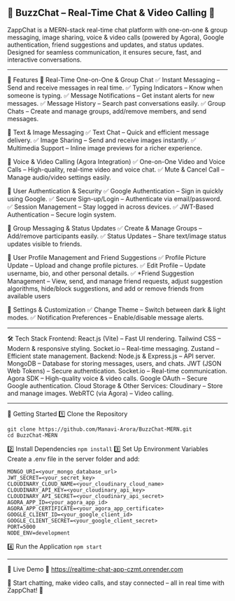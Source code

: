 💬 BuzzChat – Real-Time Chat & Video Calling 🚀
--------------------------------------------------------------

ZappChat is a MERN-stack real-time chat platform with one-on-one & group messaging, image sharing, voice & video calls (powered by Agora), Google authentication, friend suggestions and updates, and status updates. Designed for seamless communication, it ensures secure, fast, and interactive conversations.

--------------------------------------------------------------

🌟 Features
🔹 Real-Time One-on-One & Group Chat
✅ Instant Messaging – Send and receive messages in real time.
✅ Typing Indicators – Know when someone is typing.
✅ Message Notifications – Get instant alerts for new messages.
✅ Message History – Search past conversations easily.
✅ Group Chats – Create and manage groups, add/remove members, and send messages.

🔹 Text & Image Messaging
✅ Text Chat – Quick and efficient message delivery.
✅ Image Sharing – Send and receive images instantly.
✅ Multimedia Support – Inline image previews for a richer experience.

🔹 Voice & Video Calling (Agora Integration)
✅ One-on-One Video and Voice Calls – High-quality, real-time video and voice chat.
✅ Mute & Cancel Call – Manage audio/video settings easily.

🔹 User Authentication & Security
✅ Google Authentication – Sign in quickly using Google.
✅ Secure Sign-up/Login – Authenticate via email/password.
✅ Session Management – Stay logged in across devices.
✅ JWT-Based Authentication – Secure login system.

🔹 Group Messaging & Status Updates
✅ Create & Manage Groups – Add/remove participants easily.
✅ Status Updates – Share text/image status updates visible to friends.

🔹 User Profile Management and Friend Suggestions
✅ Profile Picture Update – Upload and change profile pictures.
✅ Edit Profile – Update username, bio, and other personal details. ✅ *Friend Suggestion Management – View, send, and manage friend requests, adjust suggestion algorithms, hide/block suggestions, and add or remove friends from available users

🔹 Settings & Customization
✅ Change Theme – Switch between dark & light modes.
✅ Notification Preferences – Enable/disable message alerts.

--------------------------------------------------------------

🛠 Tech Stack
Frontend:
React.js (Vite) – Fast UI rendering.
Tailwind CSS – Modern & responsive styling.
Socket.io – Real-time messaging.
Zustand – Efficient state management.
Backend:
Node.js & Express.js – API server.
MongoDB – Database for storing messages, users, and chats.
JWT (JSON Web Tokens) – Secure authentication.
Socket.io – Real-time communication.
Agora SDK – High-quality voice & video calls.
Google OAuth – Secure Google authentication.
Cloud Storage & Other Services:
Cloudinary – Store and manage images.
WebRTC (via Agora) – Video calling.

--------------------------------------------------------------
🚀 Getting Started
1️⃣ Clone the Repository
```
git clone https://github.com/Manavi-Arora/BuzzChat-MERN.git
cd BuzzChat-MERN
```
2️⃣ Install Dependencies
```npm install```
3️⃣ Set Up Environment Variables
Create a .env file in the server folder and add:
```
MONGO_URI=<your_mongo_database_url>
JWT_SECRET=<your_secret_key>
CLOUDINARY_CLOUD_NAME=<your_cloudinary_cloud_name>
CLOUDINARY_API_KEY=<your_cloudinary_api_key>
CLOUDINARY_API_SECRET=<your_cloudinary_api_secret>
AGORA_APP_ID=<your_agora_app_id>
AGORA_APP_CERTIFICATE=<your_agora_app_certificate>
GOOGLE_CLIENT_ID=<your_google_client_id>
GOOGLE_CLIENT_SECRET=<your_google_client_secret>
PORT=5000
NODE_ENV=development
```
4️⃣ Run the Application
```npm start```

--------------------------------------------------------------
🎥 Live Demo
🔗 https://realtime-chat-app-czmt.onrender.com

💬 Start chatting, make video calls, and stay connected – all in real time with ZappChat! 🚀

